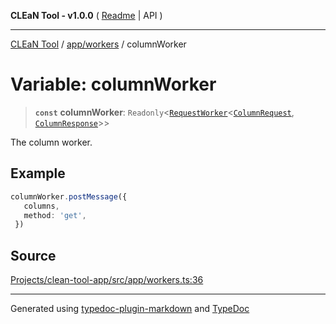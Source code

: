 **CLEaN Tool - v1.0.0** ( [Readme](../../../README.md) \| API )

***

[CLEaN Tool](../../../modules.md) / [app/workers](../README.md) / columnWorker

# Variable: columnWorker

> **`const`** **columnWorker**: `Readonly`\<[`RequestWorker`](../../../types/workers/interfaces/RequestWorker.md)\<[`ColumnRequest`](../../../workers/column/type-aliases/ColumnRequest.md), [`ColumnResponse`](../../../workers/column/type-aliases/ColumnResponse.md)\>\>

The column worker.

## Example

```ts
columnWorker.postMessage({
   columns,
   method: 'get',
 })
```

## Source

[Projects/clean-tool-app/src/app/workers.ts:36](https://github.com/yuckyh/clean-tool-app/)

***

Generated using [typedoc-plugin-markdown](https://www.npmjs.com/package/typedoc-plugin-markdown) and [TypeDoc](https://typedoc.org/)
